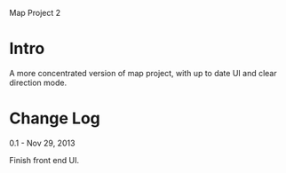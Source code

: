 Map Project 2

# Intro

A more concentrated version of map project, with up to date UI and clear direction mode.

# Change Log

0.1 - Nov 29, 2013

Finish front end UI.
